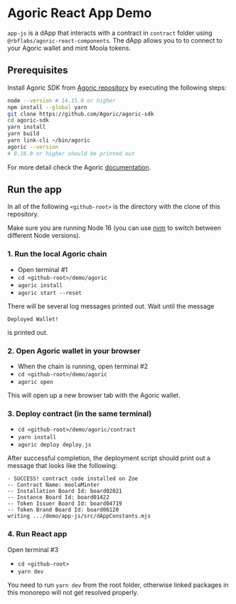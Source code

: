# Agoric React App Demo

`app-js` is a dApp that interacts with a contract in `contract` folder using `@rbflabs/agoric-react-components`. The dApp allows you to to connect to your Agoric wallet and mint Moola tokens.

## Prerequisites

Install Agoric SDK from [Agoric repository](https://github.com/Agoric/Agoric-sdk) by executing the following steps:

```bash
node --version # 14.15.0 or higher
npm install --global yarn
git clone https://github.com/Agoric/agoric-sdk
cd agoric-sdk
yarn install
yarn build
yarn link-cli ~/bin/agoric
agoric --version
# 0.16.0 or higher should be printed out
```

For more detail check the Agoric [documentation](https://agoric.com/documentation/getting-started/before-using-agoric.html).

## Run the app

In all of the following `<github-root>` is the directory with the clone of this repository.

Make sure you are running Node 16 (you can use [nvm](https://github.com/nvm-sh/nvm) to switch between different Node versions).

### 1. Run the local Agoric chain

- Open terminal #1
- `cd <github-root>/demo/agoric`
- `agoric install`
- `agoric start --reset`

There will be several log messages printed out. Wait until the message

```
Deployed Wallet!
```

is printed out.

### 2. Open Agoric wallet in your browser

- When the chain is running, open terminal #2
- `cd <github-root>/demo/agoric`
- `agoric open`

This will open up a new browser tab with the Agoric wallet.

### 3. Deploy contract (in the same terminal)

- `cd <github-root>/demo/agoric/contract`
- `yarn install`
- `agoric deploy deploy.js`

After successful completion, the deployment script should print out a message that looks like the following:

```
- SUCCESS! contract code installed on Zoe
-- Contract Name: moolaMinter
-- Installation Board Id: board02021
-- Instance Board Id: board01422
-- Token Issuer Board Id: board04719
-- Token Brand Board Id: board06120
writing .../demo/app-js/src/dAppConstants.mjs
```

### 4. Run React app

Open terminal #3

- `cd <github-root>`
- `yarn dev`

You need to run `yarn dev` from the root folder, otherwise linked packages in this monorepo will not get resolved properly.
